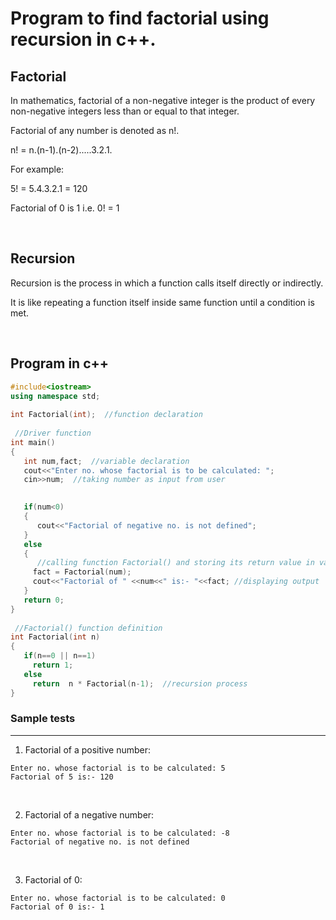 # Program to find factorial using recursion in c++.

## Factorial
In mathematics, factorial of a non-negative integer is the product of every non-negative integers less than or equal to that integer.

Factorial of any number is denoted as n!.

n! = n.(n-1).(n-2).....3.2.1.

For example:

5! = 5.4.3.2.1 = 120

Factorial of 0 is 1 i.e. 0! = 1

<br>

## Recursion

Recursion is the process in which a function calls itself directly or indirectly.

It is like repeating a function itself inside same function until a condition is met.

<br>

## Program in c++

```c++
#include<iostream>   
using namespace std;
 
int Factorial(int);  //function declaration
 
 //Driver function
int main()
{
   int num,fact;  //variable declaration
   cout<<"Enter no. whose factorial is to be calculated: ";
   cin>>num;  //taking number as input from user

   
   if(num<0)
   {
      cout<<"Factorial of negative no. is not defined";
   }
   else
   {
      //calling function Factorial() and storing its return value in variable fact
     fact = Factorial(num); 
     cout<<"Factorial of " <<num<<" is:- "<<fact; //displaying output
   }
   return 0;
}
 
 //Factorial() function definition
int Factorial(int n)
{
   if(n==0 || n==1)
     return 1;
   else
     return  n * Factorial(n-1);  //recursion process
} 

```

### Sample tests
<hr>

1. Factorial of a positive number: <br>


~~~ 
Enter no. whose factorial is to be calculated: 5
Factorial of 5 is:- 120
~~~
<br>

2. Factorial of a negative number: <br>

~~~
Enter no. whose factorial is to be calculated: -8
Factorial of negative no. is not defined
~~~

<br>

3. Factorial of 0: <br>

~~~
Enter no. whose factorial is to be calculated: 0
Factorial of 0 is:- 1
~~~